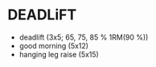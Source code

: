 # DEADLiFT
* deadlift (3x5; 65, 75, 85 % 1RM(90 %))
* good morning (5x12)
* hanging leg raise (5x15)
